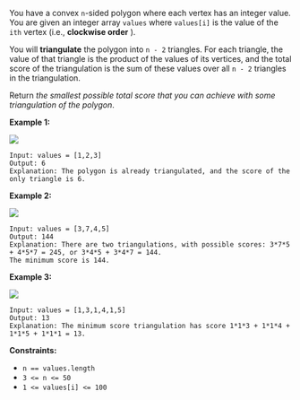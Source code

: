 You have a convex `n`-sided polygon where each vertex has an integer value.
You are given an integer array `values` where `values[i]` is the value of the
`ith` vertex (i.e., **clockwise order** ).

You will **triangulate** the polygon into `n - 2` triangles. For each
triangle, the value of that triangle is the product of the values of its
vertices, and the total score of the triangulation is the sum of these values
over all `n - 2` triangles in the triangulation.

Return _the smallest possible total score that you can achieve with some
triangulation of the polygon_.



**Example 1:**

![](https://assets.leetcode.com/uploads/2021/02/25/shape1.jpg)

    
    
    Input: values = [1,2,3]
    Output: 6
    Explanation: The polygon is already triangulated, and the score of the only triangle is 6.
    

**Example 2:**

![](https://assets.leetcode.com/uploads/2021/02/25/shape2.jpg)

    
    
    Input: values = [3,7,4,5]
    Output: 144
    Explanation: There are two triangulations, with possible scores: 3*7*5 + 4*5*7 = 245, or 3*4*5 + 3*4*7 = 144.
    The minimum score is 144.
    

**Example 3:**

![](https://assets.leetcode.com/uploads/2021/02/25/shape3.jpg)

    
    
    Input: values = [1,3,1,4,1,5]
    Output: 13
    Explanation: The minimum score triangulation has score 1*1*3 + 1*1*4 + 1*1*5 + 1*1*1 = 13.
    



**Constraints:**

  * `n == values.length`
  * `3 <= n <= 50`
  * `1 <= values[i] <= 100`


